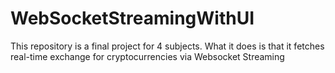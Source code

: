 # WebSocketStreamingWithUI

This repository is a final project for 4 subjects. 
What it does is that it fetches real-time exchange for cryptocurrencies via Websocket Streaming

